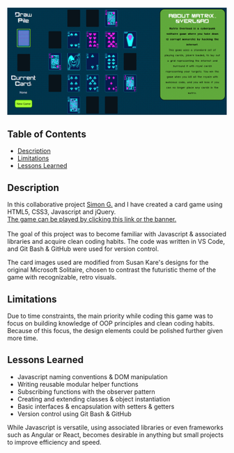 [![banner](imgs/Banner.png)](https://khyleb.github.io/SH0RT_C1RCU1T/)

## Table of Contents
- [Description](#description)
- [Limitations](#limitations)
- [Lessons Learned](#lessons-learned)


## Description
In this collaborative project [Simon G.](https://github.com/Simon-G1) and I have created a card game using HTML5, CSS3, Javascript and jQuery. <br>
[The game can be played by clicking this link or the banner.](https://khyleb.github.io/SH0RT_C1RCU1T/)
<br><br>
The goal of this project was to become familiar with Javascript & associated libraries and acquire clean coding habits. The code was written in VS Code, and Git Bash & GitHub were used for version control.

The card images used are modified from Susan Kare's designs for the original Microsoft Solitaire, chosen to contrast the futuristic theme of the game with recognizable, retro visuals.

## Limitations
Due to time constraints, the main priority while coding this game was to focus on building knowledge of OOP principles and clean coding habits. Because of this focus, the design elements could be polished further given more time.

## Lessons Learned 
- Javascript naming conventions & DOM manipulation
- Writing reusable modular helper functions
- Subscribing functions with the observer pattern
- Creating and extending classes & object instantiation
- Basic interfaces & encapsulation with setters & getters
- Version control using Git Bash & GitHub

While Javascript is versatile, using associated libraries or even frameworks such as Angular or React, becomes desirable in anything but small projects to improve efficiency and speed.
